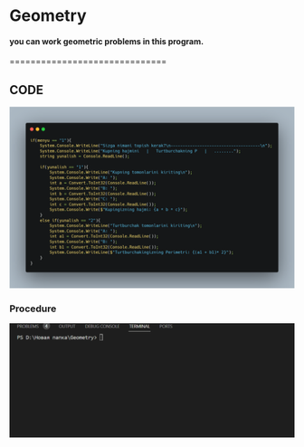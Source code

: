 # Geometry
#### you can work geometric problems in this program.

==============================


## CODE

![Home page](/image%20or%20gif/carbon%20(2).png)



### Procedure

![Home Page](/image%20or%20gif/running.gif)
